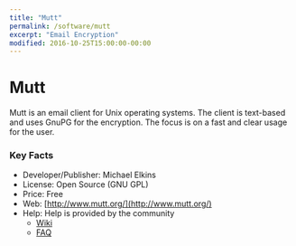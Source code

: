 ```yaml
---
title: "Mutt"
permalink: /software/mutt
excerpt: "Email Encryption"
modified: 2016-10-25T15:00:00-00:00
---
```


# Mutt
Mutt is an email client for Unix operating systems. The client is text-based and uses GnuPG for the encryption. The focus is on a fast and clear usage for the user.


### Key Facts

* Developer/Publisher: Michael Elkins
* License: Open Source (GNU GPL)
* Price: Free
* Web: [http://www.mutt.org/](http://www.mutt.org/)
* Help: Help is provided by the community
	* [Wiki](https://dev.mutt.org/trac/wiki/MuttWiki)
	* [FAQ](https://dev.mutt.org/trac/wiki/MuttFaq)